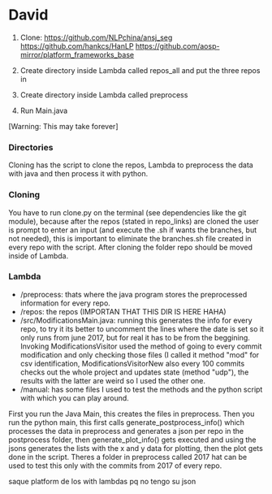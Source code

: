 # David

1. Clone:
https://github.com/NLPchina/ansj_seg
https://github.com/hankcs/HanLP
https://github.com/aosp-mirror/platform_frameworks_base

2. Create directory inside Lambda called repos_all and put the three repos in
3. Create directory inside Lambda called preprocess
4. Run Main.java

[Warning: This may take forever]

### Directories

Cloning has the script to clone the repos, Lambda to preprocess the data with java and then process it with python.

### Cloning

You have to run clone.py on the terminal (see dependencies like the git module), because after the repos (stated in repo_links) are cloned the user is prompt to enter an input (and execute the .sh if wants the branches, but not needed), this is important to eliminate the branches.sh file created in every repo with the script. After cloning the folder repo should be moved inside of Lambda. 

### Lambda

- /preprocess: thats where the java program stores the preprocessed information for every repo.
- /repos: the repos (IMPORTAN THAT THIS DIR IS HERE HAHA)
- /src/ModificationsMain.java: running this generates the info for every repo, to try it its better to uncomment the lines where the date is set so it only runs from june 2017, but for real it has to be from the beggining. Invoking ModificationsVisitor used the method of going to every commit modification and only checking those files (I called it method "mod" for csv identification, ModificationsVisitorNew also every 100 commits checks out the whole project and updates state (method "udp"), the results with the latter are weird so I used the other one. 
- /manual: has some files I used to test the methods and the python script with which you can play around. 

First you run the Java Main, this creates the files in preprocess. Then you run the python main, this first calls generate_postprocess_info() which processes the data in preprocess and generates a json per repo in the postprocess folder, then generate_plot_info() gets executed and using the jsons generates the lists with the x and y data for plotting, then the plot gets done in the script.  Theres a folder in preprocess called 2017 hat can be used to test this only with the commits from 2017 of every repo.


saque platform de los with lambdas pq no tengo su json

